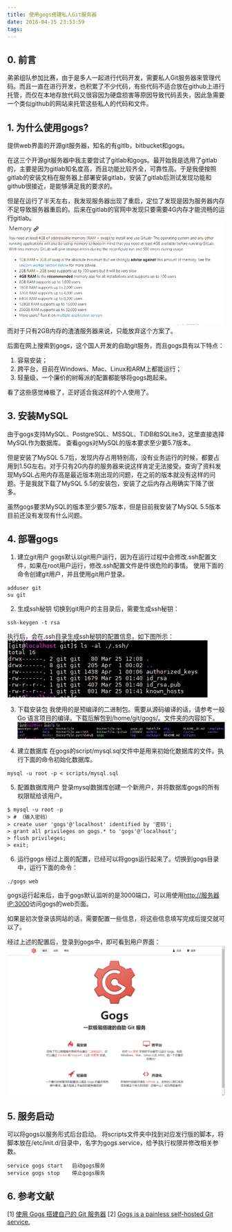 ```yaml
---
title: 使用gogs搭建私人Git服务器
date: 2018-04-15 23:53:59
tags:
---
```


## 0. 前言
弟弟组队参加比赛，由于是多人一起进行代码开发，需要私人Git服务器来管理代码。而且一直在进行开发，也积累了不少代码，有些代码不适合放在github上进行托管，而仅在本地存放代码又很容因为硬盘损害等原因导致代码丢失，因此急需要一个类似github的网站来托管这些私人的代码和文件。

## 1. 为什么使用gogs?
提供web界面的开源git服务器，知名的有gitlb，bitbucket和gogs。

在这三个开源git服务器中我主要尝试了gitlab和gogs。最开始我是选用了gitlab的，主要是因为gitlab知名度高，而且功能比较齐全，可靠性高。于是我便按照gitlab的安装文档在服务器上部署安装gitlab，安装了gitlab后测试发现功能和github很接近，是能够满足我的要求的。

但是在运行了半天左右，我发现服务器出现了重启，定位了发现是因为服务器内存不足导致服务器重启的。后来在gitlab的官网中发现只要需要4G内存才能流畅的运行gitlab。
![logo](build-private-git-server-using-gogs/gitlab_mem_requirement.png)
而对于只有2GB内存的渣渣服务器来说，只能放弃这个方案了。

后面在网上搜索到gogs，这个国人开发的自助git服务，而且gogs具有以下特点：
1. 容易安装；
2. 跨平台，目前在Windows、Mac、Linux和ARM上都能运行；
3. 轻量级，一个廉价的树莓派的配置都能够将gogs跑起来。

看了这些感觉棒极了，正好适合我这样的个人使用了。

## 3. 安装MySQL
由于gogs支持MySQL、PostgreSQL、MSSQL、TiDB和SQLite3，这里直接选择MySQL作为数据库。
查看gogs对MySQL的版本要求至少要5.7版本。

但是安装了MySQL 5.7后，发现内存占用特别高，没有业务运行的时候，都要占用到1.5G左右。对于只有2G内存的服务器来说这样肯定无法接受。查询了资料发现MySQL占用内存高是最近版本刚出现的问题，在之前的版本就没有这样的问题。于是我就下载了MySQL 5.5的安装包，安装了之后内存占用确实下降了很多。

虽然gogs要求MySQL的版本至少要5.7版本，但是目前我安装了MySQL 5.5版本目前还没有发现有什么问题。

## 4. 部署gogs
1. 建立git用户
gogs默认以git用户运行，因为在运行过程中会修改.ssh配置文件，如果在root用户运行，修改.ssh配置文件是件很危险的事情。
使用下面的命令创建git用户，并且使用git用户登录。
```
adduser git
su git
```

2. 生成ssh秘钥
切换到git用户的主目录后，需要生成ssh秘钥：
```
ssh-keygen -t rsa
```

执行后，会在.ssh目录生成ssh秘钥的配置信息，如下图所示：
![logo](build-private-git-server-using-gogs/ssh_config.png)

3. 下载安装包
我使用的是预编译的二进制包。需要从源码编译的话，请参考一般 Go 语言项目的编译。下载后解包到/home/git/gogs/。文件夹的内容如下。
![logo](build-private-git-server-using-gogs/gogs_file.png)

4. 建立数据库
在gogs的script/mysql.sql文件中是用来初始化数据库的文件。执行下面的命令初始化数据库。
```
mysql -u root -p < scripts/mysql.sql
```

5. 配置数据库用户
登录mysql数据库创建一个新用户，并将数据库gogs的所有权限赋给该用户。
```
$ mysql -u root -p
> # （输入密码）
> create user 'gogs'@'localhost' identified by '密码';
> grant all privileges on gogs.* to 'gogs'@'localhost';
> flush privileges;
> exit;
```

6. 运行gogs
经过上面的配置，已经可以将gogs运行起来了。切换到gogs目录中，运行下面的命令：
```
./gogs web
```



gogs运行起来后，由于gogs默认监听的是3000端口，可以用使用[http://服务器IP:3000](http://服务器IP:3000)访问gogs的web页面。

如果是初次登录该网站的话，需要配置一些信息，将这些信息填写完成后提交就可以了。

经过上述的配置后，登录到gogs中，即可看到用户界面：
![logo](build-private-git-server-using-gogs/gogs_index.png)

## 5. 服务启动
可以将gogs以服务形式后台启动。
将scripts文件夹中找到对应发行版的脚本，将脚本放在/etc/init.d/目录中，名字为gogs.service，给予执行权限并修改相关参数。

```
service gogs start   启动gogs服务
service gogs stop    停止gogs服务
```

## 6. 参考文献
[1] [使用 Gogs 搭建自己的 Git 服务器](https://blog.mynook.info/post/host-your-own-git-server-using-gogs/)
[2] [Gogs is a painless self-hosted Git service.](https://github.com/gogits/gogs)
